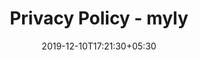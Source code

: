 ---
title: "Privacy Policy - myly"
keywords: "myly, privacy policy, data security, terms of use"
descirption: "myly Privacy Policy"
date: 2019-12-10T17:21:30+05:30
draft: true
---